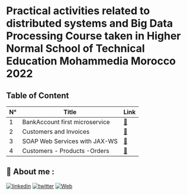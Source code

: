 
# Practical activities related to distributed systems and Big Data Processing Course taken in Higher Normal School of Technical Education Mohammedia Morocco 2022

## Table of Content

|           N°              |                     Title                     |          Link        |
|     -----------------    |        ----------------------------------     |       ---------      |
|           1            |            BankAccount first microservice         | [:link:](bank-account-microservice "") |
|           2            |            Customers and Invoices         | [:link:](Customers%20and%20Invoices "") |
|           3            |            SOAP Web Services with JAX-WS        | [:link:](SOAP%20Web%20Services%20with%20JAX-WS "") |
|           4            |            Customers - Products -Orders         | [:link:](Customers-Products-Orders "") |



## 🔗 About me :
[![linkedin](https://img.shields.io/badge/linkedin-0A66C2?style=for-the-badge&logo=linkedin&logoColor=white)](https://www.linkedin.com/in/hamzaaitbenyissa/)
[![twitter](https://img.shields.io/badge/twitter-1DA1F2?style=for-the-badge&logo=twitter&logoColor=white)](https://twitter.com/h_aitbenyissa)
[![Web](https://img.shields.io/badge/web-1DA1F2?style=for-the-badge&logo=web)](https://benyissa.com)
